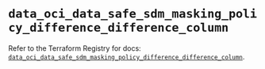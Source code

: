 # `data_oci_data_safe_sdm_masking_policy_difference_difference_column`

Refer to the Terraform Registry for docs: [`data_oci_data_safe_sdm_masking_policy_difference_difference_column`](https://registry.terraform.io/providers/hashicorp/oci/7.19.0/docs/data-sources/data_safe_sdm_masking_policy_difference_difference_column).

